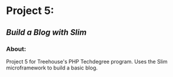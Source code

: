 # Project 5:
## *Build a Blog with Slim*

### About:
  Project 5 for Treehouse's PHP Techdegree program. Uses the Slim microframework to build a basic blog. 
